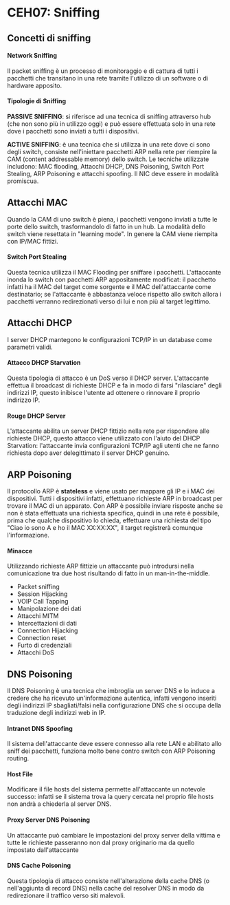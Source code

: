CEH07: Sniffing
=====

Concetti di sniffing
-----

#### Network Sniffing
Il packet sniffing è un processo di monitoraggio e di cattura di tutti i pacchetti che transitano in una rete tramite l'utilizzo di un software o di hardware apposito.

#### Tipologie di Sniffing
**PASSIVE SNIFFING**: si riferisce ad una tecnica di sniffing attraverso hub (che non sono più in utilizzo oggi) e può essere effettuata solo in una rete dove i pacchetti sono inviati a tutti i dispositivi.

**ACTIVE SNIFFING**:  è una tecnica che si utilizza in una rete dove ci sono degli switch, consiste nell'iniettare pacchetti ARP nella rete per riempire la CAM (content addressable memory) dello switch. Le tecniche utilizzate includono: MAC flooding, Attacchi DHCP, DNS Poisoning, Switch Port Stealing, ARP Poisoning e attacchi spoofing. Il NIC deve essere in modalità promiscua.

Attacchi MAC
-----

Quando la CAM di uno switch è piena, i pacchetti vengono inviati a tutte le porte dello switch, trasformandolo di fatto in un hub. La modalità dello switch viene resettata in "learning mode". In genere la CAM viene riempita con IP/MAC fittizi.

#### Switch Port Stealing
Questa tecnica utilizza il MAC Flooding per sniffare i pacchetti. L'attaccante inonda lo switch con pacchetti ARP appositamente modificat: il pacchetto infatti ha il MAC del target come sorgente e il MAC dell'attaccante come destinatario; se l'attaccante è abbastanza veloce rispetto allo switch allora i pacchetti verranno redirezionati verso di lui e non più al target legittimo.

Attacchi DHCP
-----

I server DHCP mantegono le configurazioni TCP/IP in un database come parametri validi.

#### Attacco DHCP Starvation
Questa tipologia di attacco è un DoS verso il DHCP server. L'attaccante effettua il broadcast di richieste DHCP e fa in modo di farsi "rilasciare" degli indirizzi IP, questo inibisce l'utente ad ottenere o rinnovare il proprio indirizzo IP.

#### Rouge DHCP Server
L'attaccante abilita un server DHCP fittizio nella rete per rispondere alle richieste DHCP, questo attacco viene utilizzato con l'aiuto del DHCP Starvation: l'attaccante invia configurazioni TCP/IP agli utenti che ne fanno richiesta dopo aver delegittimato il server DHCP genuino.

ARP Poisoning
-----

Il protocollo ARP è **stateless** e viene usato per mappare gli IP e i MAC dei dispositivi. Tutti i dispositivi infatti, effettuano richieste ARP in broadcast per trovare il MAC di un apparato. Con ARP è possibile inviare risposte anche se non è stata effettuata una richiesta specifica, quindi in una rete è possibile, prima che qualche dispositivo lo chieda, effettuare una richiesta del tipo "Ciao io sono A e ho il MAC XX:XX:XX", il target registrerà comunque l'informazione.

#### Minacce
Utilizzando richieste ARP fittizie un attaccante può introdursi nella comunicazione tra due host risultando di fatto in un man-in-the-middle.

* Packet sniffing
* Session Hijacking
* VOIP Call Tapping
* Manipolazione dei dati
* Attacchi MITM
* Intercettazioni di dati
* Connection Hijacking
* Connection reset
* Furto di credenziali
* Attacchi DoS

DNS Poisoning
-----
Il DNS Poisoning è una tecnica che imbroglia un server DNS e lo induce a credere che ha ricevuto un'informazione autentica, infatti vengono inseriti degli indirizzi IP sbagliati/falsi nella configurazione DNS che si occupa della traduzione degli indirizzi web in IP.

#### Intranet DNS Spoofing
Il sistema dell'attaccante deve essere connesso alla rete LAN e abilitato allo sniff dei pacchetti, funziona molto bene contro switch con ARP Poisoning routing.

#### Host File
Modificare il file hosts del sistema permette all'attaccante un notevole successo: infatti se il sistema trova la query cercata nel proprio file hosts non andrà a chiederla al server DNS.

#### Proxy Server DNS Poisoning
Un attaccante può cambiare le impostazioni del proxy server della vittima e tutte le richieste passeranno non dal proxy originario ma da quello impostato dall'attaccante

#### DNS Cache Poisoning
Questa tipologia di attacco consiste nell'alterazione della cache DNS (o nell'aggiunta di record DNS) nella cache del resolver DNS in modo da redirezionare il traffico verso siti malevoli.
